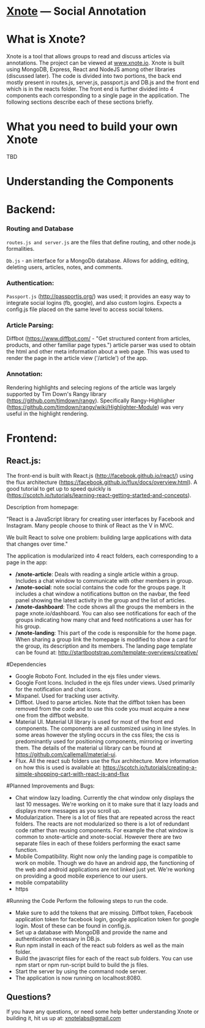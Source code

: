 [Xnote](www.xnote.io) — Social Annotation
==================================================

# What is Xnote?

Xnote is a tool that allows groups to read and discuss articles via annotations.
The project can be viewed at www.xnote.io. Xnote is built using MongoDB, Express, React and NodeJS among other libraries (discussed later).
The code is divided into two portions, the back end mostly present in routes.js,
server.js, passport.js and DB.js and the front end which is in the reacts folder.
The front end is further divided into 4 components each corresponding to a single page in the application. The following sections describe each of these sections briefly.

# What you need to build your own Xnote

TBD


# Understanding the Components

# Backend:

### Routing and Database

`routes.js and server.js` are the files that define routing, and other node.js formalities. 

`Db.js` - an interface for a MongoDb database. Allows for adding, editing, deleting users, articles, notes, and comments. 

### Authentication:

`Passport.js` (http://passportjs.org/) was used; it provides an easy way to integrate social logins (fb, google), and also custom logins. Expects a config.js file placed on the same level to access social tokens.

### Article Parsing:

Diffbot (https://www.diffbot.com/ - "Get structured content from articles, products, and other familiar page types.") article parser was used to obtain the html and other meta information about a web page. This was used to render the page in the article view ('/article') of the app. 

### Annotation:

Rendering highlights and selecing regions of the article was largely supported by Tim Down's Rangy library (https://github.com/timdown/rangy). Specifically Rangy-Highligher (https://github.com/timdown/rangy/wiki/Highlighter-Module) was very useful in the highlight rendering. 

# Frontend:

## React.js:

The front-end is built with React.js (http://facebook.github.io/react/) using the flux architecture (https://facebook.github.io/flux/docs/overview.html). A good tutorial to get up to speed quickly is (https://scotch.io/tutorials/learning-react-getting-started-and-concepts). 

Description from homepage:

"React is a JavaScript library for creating user interfaces by Facebook and Instagram. Many people choose to think of React as the V in MVC.

We built React to solve one problem: building large applications with data that changes over time."

The application is modularized into 4 react folders, each corresponding to a page in the app:
- **/xnote-article**: Deals with reading a single article within a group. Includes a chat window to communicate with other members in group.
- **/xnote-social**: note social contains the code for the groups page. It includes a chat window
a notifications button on the navbar, the feed panel showing the latest activity
in the group and the list of articles. 
- **/xnote-dashboard**: The code shows all the groups the members in the page xnote.io/dashboard. You
can also see notifications for each of the groups indicating how many chat and
feed notifications a user has for his group.
- **/xnote-landing**: This part of the code is responsible for the home page. When sharing a group
link the homepage is modified to show a card for the group, its description
and its members. The landing page template can be found at:
http://startbootstrap.com/template-overviews/creative/


#Dependencies
- Google Roboto Font. Included in the ejs files under views.
- Google Font Icons. Included in the ejs files under views. Used primarily for 
the notification and chat icons.
- Mixpanel. Used for tracking user activity.
- Diffbot. Used to parse articles. Note that the diffbot token has been removed
from the code and to use this code you must acquire a new one from the diffbot
website.
- Material UI. Material UI library is used for most of the front end components.
The components are all customized using in line styles. In some areas however the
styling occurs in the css files; the css is predominantly used for positioning 
components, mirroring or inverting them. The details of the material ui library
can be found at https://github.com/callemall/material-ui.
- Flux. All the react sub folders use the flux architecture. More information on
how this is used is available at:
https://scotch.io/tutorials/creating-a-simple-shopping-cart-with-react-js-and-flux


#Planned Improvements and Bugs:
- Chat window lazy loading. Currently the chat window only displays the last 10
messages. We're working on it to make sure that it lazy loads and displays more
messages as you scroll up.
- Modularization. There is a lot of files that are repeated across the react
folders. The reacts are not modularized so there is a lot of redundant code rather
than reusing components. For example the chat window is common to xnote-article 
and xnote-social. However there are two separate files in each of these folders
performing the exact same function.
- Mobile Compatibility. Right now only the landing page is compatible to work on 
mobile. Though we do have an android app, the functioning of the web and android
applications are not linked just yet. We're working on providing a good mobile 
experience to our users.
- mobile compatability
- https 


#Running the Code
Perform the following steps to run the code. 
- Make sure to add the tokens that are missing. Diffbot token, Facebook application
token for facebook login, google application token for google login. Most of these
can be found in config.js.
- Set up a database with MongoDB and provide the name and authentication necessary
in DB.js.
- Run npm install in each of the react sub folders as well as the main folder.
- Build the javascript files for each of the react sub folders. You can use npm start
or npm run-script build to build the js files. 
- Start the server by using the command node server.
- The application is now running on localhost:8080. 



Questions?
----------

If you have any questions, or need some help better understanding Xnote or building it, hit us up at:
xnotelabs@gmail.com
